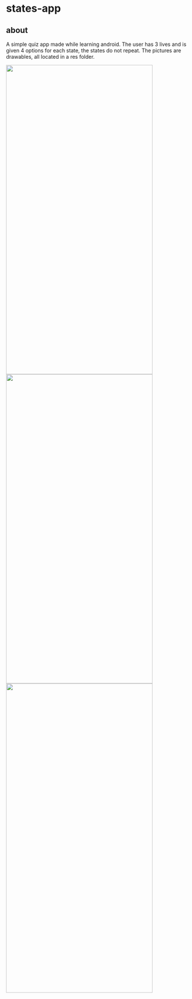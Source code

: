 # states-app
## about
A simple quiz app made while learning android. The user has 3 lives and is given 4 options for each state, the states do not repeat. The pictures are drawables, all located in a res folder. 

<img src="https://github.com/kat1eee/states-app/assets/133358474/f99c6c5a-ae8d-411f-89d8-1d5c3b3640a8" width="400" height="842" />
<img src="https://github.com/kat1eee/states-app/assets/133358474/9296aafd-587d-437c-98ea-1b7a8596a1ba" width="400" height="842" />
<img src="https://github.com/kat1eee/states-app/assets/133358474/c5abec95-fd65-4071-a938-0c24acef1eef" width="400" height="842" />
